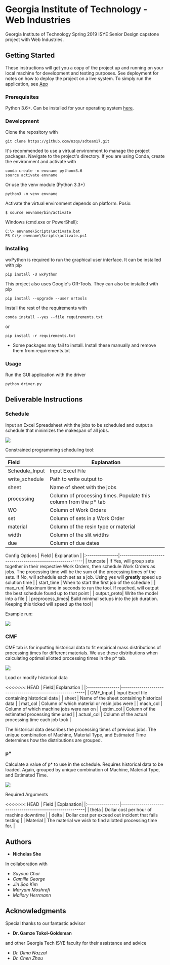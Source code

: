 # Georgia Institute of Technology - Web Industries

Georgia Institute of Technology Spring 2019 ISYE Senior Design capstone project with Web Industries.

## Getting Started

These instructions will get you a copy of the project up and running on your local machine for development and testing purposes. See deployment for notes on how to deploy the project on a live system.
To simply run the application, see [App](#App)

### Prerequisites

Python 3.6+. Can be installed for your operating system [here](https://www.python.org/downloads/).

### Development

Clone the repository with

    git clone https://github.com/nzqs/sdteam17.git

It's recommended to use a virtual environment to manage the project packages. Navigate to the project's directory.
If you are using Conda, create the environment and activate with

    conda create -n envname python=3.6
    source activate envname

Or use the venv module (Python 3.3+)

    python3 -m venv envname

Activate the virtual environment depends on platform.
Posix:

    $ source envname/bin/activate

Windows (cmd.exe or PowerShell):

    C:\> envname\Scripts\activate.bat
    PS C:\> envname\Scripts\activate.ps1


### Installing
wxPython is required to run the graphical user interface. It can be installed with pip

    pip install -U wxPython


This project also uses Google's OR-Tools. They can also be installed with pip

    pip install --upgrade --user ortools


Install the rest of the requirements with

    conda install --yes --file requirements.txt

or

    pip install -r requirements.txt

* Some packages may fail to install. Install these manually and remove them from requirements.txt

### Usage

Run the GUI application with the driver

    python driver.py

## Deliverable Instructions

### Schedule

Input an Excel Spreadsheet with the jobs to be scheduled and output a schedule that minimizes the makespan of all jobs.

<img src="https://github.com/nzqs/sdteam17/blob/master/deliverable/resources/images/GUI%20Schedule%20tab.PNG">

Constrained programming scheduling tool:

|  Field | Explanation |
|:----------------|------------------------------------------------------------|
| Schedule_Input | Input Excel File |
| write_schedule| Path to write output to |
| sheet | Name of sheet with the jobs |
| processing | Column of processing times. Populate this column from the p* tab |
| WO | Column of Work Orders |
| set | Column of sets in a Work Order |
| material | Column of the resin type or material |
| width | Column of the slit widths |
| due | Column of due dates |

Config Options
| Field | Explanation |
|:----------------|------------------------------------------------------------|
| truncate | If Yes, will group sets together in their respective Work Orders, then schedule Work Orders as jobs. The processing time will be the sum of the processing times of the sets. If No, will schedule each set as a job. Using yes will **greatly** speed up solution time |
| start_time | When to start the first job of the schedule |
| max_run| Maximum time in seconds to run the tool. If reached, will output the best schedule found up to that point |
| output_proto| Write the model into a file |
| preprocess_times| Build minimal setups into the job duration. Keeping this ticked will speed up the tool |

Example run:

<img src="https://github.com/nzqs/sdteam17/blob/master/deliverable/resources/images/GUI%20Schedule%20Run%20example.PNG?raw=true">

### CMF

CMF tab is for inputting historical data to fit empirical mass distributions of processing times for different materials. We use these distributions when calculating optimal allotted processing times in the p* tab.

<img src="https://github.com/nzqs/sdteam17/blob/master/deliverable/resources/images/GUI%20CMF%20tab.PNG">

Load or modify historical data

<<<<<<< HEAD
| Field| Explanation |
|:----------------|------------------------------------------------------------|
| CMF_Input | Input Excel file containing historical data |
| sheet | Name of the sheet containing historical data |
| mat_col | Column of which material or resin jobs were |
| mach_col | Column of which machine jobs were ran on |
| estim_col | Column of the estimated processing time used |
| actual_col | Column of the actual processing time each job took |

The historical data describes the processing times of previous jobs. The unique combination of Machine, Material Type, and Estimated Time determines how the distributions are grouped.

### p*

Calculate a value of p* to use in the schedule. Requires historical data to be loaded. Again, grouped by unique combination of Machine, Material Type, and Estimated Time.

<img src="https://github.com/nzqs/sdteam17/blob/master/deliverable/resources/images/GUI%20pstar%20tab.PNG">

Required Arguments

<<<<<<< HEAD
| Field | Explanation|
|:----------------|------------------------------------------------------------|
| theta | Dollar cost per hour of machine downtime |
| delta | Dollar cost per exceed out incident that fails testing |
| Material | The material we wish to find allotted processing time for. |

## Authors

* **Nicholas She**

In collaboration with
* *Suyoun Choi*
* *Camille George*
* *Jin Soo Kim*
* *Maryam Moshrefi*
* *Mallory Herrmann*

## Acknowledgments

Special thanks to our fantastic advisor

* **Dr. Gamze Tokol-Goldsman**

and other Georgia Tech ISYE faculty for their assistance and advice

* *Dr. Dima Nazzal*
* *Dr. Chen Zhou*
